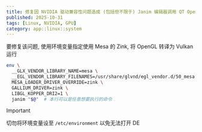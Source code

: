 ```yaml
---
title: 修复因 NVIDIA 驱动兼容性问题造成 (包括但不限于) Janim 编辑器调用 QT OpenGL 接口时崩溃
published: 2025-10-31
tags: [Linux, NVIDIA, GPU]
category: app::linux::system
---
```


要修复该问题, 使用环境变量指定使用 Mesa 的 Zink, 将 OpenGL 转译为 Vulkan 运行

```sh
env \
  __GLX_VENDOR_LIBRARY_NAME=mesa \
  __EGL_VENDOR_LIBRARY_FILENAMES=/usr/share/glvnd/egl_vendor.d/50_mesa.json \
  MESA_LOADER_DRIVER_OVERRIDE=zink \
  GALLIUM_DRIVER=zink \
  LIBGL_KOPPER_DRI2=1 \
  janim "$@"  # 本行可以是任意想要执行的命令
```

> [!IMPORTANT]
> 切勿将环境变量设至 `/etc/environment` 以免无法打开 DE
